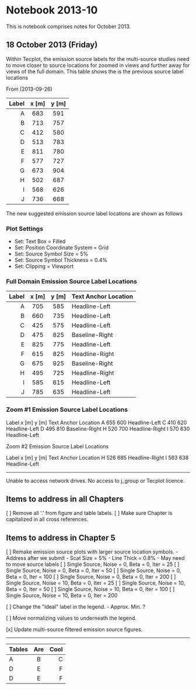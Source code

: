 # Notebook 2013-10

This is notebook comprises notes for October 2013.

## 18 October 2013 (Friday)

Within Tecplot, the emission source labels for the multi-source studies need to move closer to source locations for zoomed in views and further away for views of the full domain.  This table shows the is the previous source label locations

From (2013-09-26)

| Label | x [m] | y [m] |
|------:|:-----:|:-----:|
|   A   |  683  |  591  |
|   B   |  713  |  757  |
|   C   |  412  |  580  |
|   D   |  513  |  783  |
|   E   |  811  |  780  |
|   F   |  577  |  727  |
|   G   |  673  |  904  |
|   H   |  502  |  687  |
|   I   |  568  |  626  |
|   J   |  736  |  668  |

The new suggested emission source label locations are shown as follows

### Plot Settings

- Set: Text Box = Filled
- Set: Position Coordinate System = Grid
- Set: Source Symbol Size = 5%
- Set: Source Symbol Thickness = 0.4%
- Set: Clipping = Viewport


### Full Domain Emission Source Label Locations

| Label | x [m] | y [m] | Text Anchor Location |
|------:|:-----:|:-----:|:---------------------|
|   A   |  705  |  585  |    Headline-Left     |
|   B   |  660  |  735  |    Headline-Left     |
|   C   |  425  |  575  |    Headline-Left     |
|   D   |  475  |  825  |    Baseline-Right    |
|   E   |  825  |  775  |    Headline-Left     |
|   F   |  615  |  825  |    Headline-Right    |
|   G   |  675  |  925  |    Baseline-Right    |
|   H   |  495  |  725  |    Headline-Right    |
|   I   |  585  |  615  |    Headline-Left     |
|   J   |  785  |  635  |    Headline-Left     |


### Zoom #1 Emission Source Label Locations

Label   x [m]   y [m]  Text Anchor Location
A       655     600       Headline-Left
C       410     620       Headline-Left
D       495     810       Baseline-Right
H       520     700       Headline-Right
I       570     630       Headline-Left


Zoom #2 Emission Source Label Locations

Label   x [m]   y [m]  Text Anchor Location
H       526     685       Headline-Right
I       563     638       Headline-Left

-------------------------------------------------------------------------------

Unable to access network drives.  No access to j_group or Tecplot licence.


Items to address in all Chapters
--------------------------------

  [ ] Remove all '.' from figure and table labels.
  [ ] Make sure Chapter is capitalized in all cross references.


Items to address in Chapter 5
-----------------------------

  [ ] Remake emission source plots with larger source location symbols.
      - Address after we submit
      - Scat Size = 5%
      - Line Thick = 0.8%
      - May need to move source labels
      [ ] Single Source, Noise = 0, Beta = 0, Iter = 25
      [ ] Single Source, Noise = 0, Beta = 0, Iter = 50
      [ ] Single Source, Noise = 0, Beta = 0, Iter = 100
      [ ] Single Source, Noise = 0, Beta = 0, Iter = 200
      [ ] Single Source, Noise = 10, Beta = 0, Iter = 25
      [ ] Single Source, Noise = 10, Beta = 0, Iter = 50
      [ ] Single Source, Noise = 10, Beta = 0, Iter = 100
      [ ] Single Source, Noise = 10, Beta = 0, Iter = 200

  [ ] Change the "Ideal" label in the legend.
      - Approx. Min. ?

  [ ] Move normalizing values to underneath the legend.

  [x] Update multi-source filtered emission source figures.

---

| Tables | Are | Cool |
|--------|:---:|-----:|
| A      | B   | C    |
| D      | E   | F    |
| D      | E   | F    |

